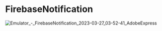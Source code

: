 # FirebaseNotification

![Emulator_-_FirebaseNotification_2023-03-27_03-52-41_AdobeExpress](https://user-images.githubusercontent.com/68695185/227816835-50cc560f-a2c6-47dc-b627-e2bead2ed58a.gif)

